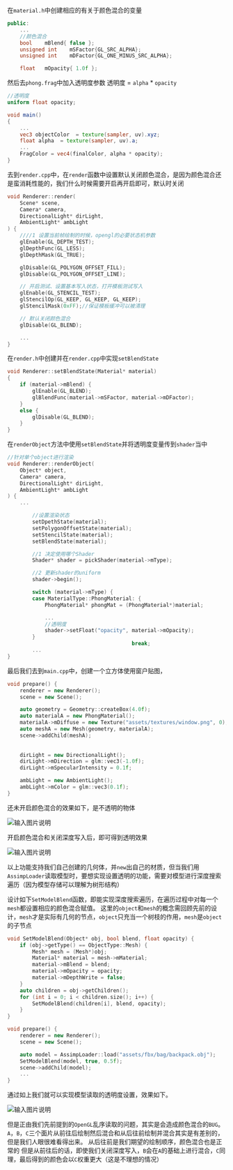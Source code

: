 在`material.h`中创建相应的有关于颜色混合的变量
```cpp
public:
	...
	//颜色混合
	bool	mBlend{ false };
	unsigned int	mSFactor{GL_SRC_ALPHA};
	unsigned int	mDFactor{GL_ONE_MINUS_SRC_ALPHA};

	float	mOpacity{ 1.0f };

```
然后去`phong.frag`中加入透明度参数
透明度 = `alpha` * `opacity`
```glsl
//透明度
uniform float opacity;

void main()
{
	...
	vec3 objectColor  = texture(sampler, uv).xyz;
	float alpha  = texture(sampler, uv).a;
	...
	FragColor = vec4(finalColor, alpha * opacity);
}
```
去到`render.cpp`中，在`render`函数中设置默认关闭颜色混合，是因为颜色混合还是蛮消耗性能的，我们什么时候需要开启再开启即可，默认时关闭
```cpp
void Renderer::render(
	Scene* scene, 
	Camera* camera,
	DirectionalLight* dirLight,
	AmbientLight* ambLight
) {
	////1 设置当前帧绘制的时候，opengl的必要状态机参数
	glEnable(GL_DEPTH_TEST);
	glDepthFunc(GL_LESS);
	glDepthMask(GL_TRUE);

	glDisable(GL_POLYGON_OFFSET_FILL);
	glDisable(GL_POLYGON_OFFSET_LINE);

	// 开启测试、设置基本写入状态，打开模板测试写入
	glEnable(GL_STENCIL_TEST);
	glStencilOp(GL_KEEP, GL_KEEP, GL_KEEP);
	glStencilMask(0xFF);//保证模板缓冲可以被清理

	// 默认关闭颜色混合
	glDisable(GL_BLEND);

	...
}

```
在`render.h`中创建并在`render.cpp`中实现`setBlendState`
```cpp
void Renderer::setBlendState(Material* material)
{
	if (material->mBlend) {
		glEnable(GL_BLEND);
		glBlendFunc(material->mSFactor, material->mDFactor);
	}
	else {
		glDisable(GL_BLEND);
	}
}
```
在`renderObject`方法中使用`setBlendState`并将透明度变量传到`shader`当中
```cpp
//针对单个object进行渲染
void Renderer::renderObject(
	Object* object,
	Camera* camera,
	DirectionalLight* dirLight,
	AmbientLight* ambLight
) {
	...

		//设置渲染状态
		setDpethState(material);
		setPolygonOffsetState(material);
		setStencilState(material);
		setBlendState(material);

		//1 决定使用哪个Shader 
		Shader* shader = pickShader(material->mType);

		//2 更新shader的uniform
		shader->begin();

		switch (material->mType) {
		case MaterialType::PhongMaterial: {
			PhongMaterial* phongMat = (PhongMaterial*)material;

			...
			//透明度
			shader->setFloat("opacity", material->mOpacity);
		}
										break;
		...
}

```
最后我们去到`main.cpp`中，创建一个立方体使用窗户贴图，
```cpp
void prepare() {
	renderer = new Renderer();
	scene = new Scene();

	auto geometry = Geometry::createBox(4.0f);
	auto materialA = new PhongMaterial();
	materialA->mDiffuse = new Texture("assets/textures/window.png", 0);
	auto meshA = new Mesh(geometry, materialA);
	scene->addChild(meshA);
	
	
	dirLight = new DirectionalLight();
	dirLight->mDirection = glm::vec3(-1.0f);
	dirLight->mSpecularIntensity = 0.1f;

	ambLight = new AmbientLight();
	ambLight->mColor = glm::vec3(0.1f);
}

```
还未开启颜色混合的效果如下，是不透明的物体

![输入图片说明](/imgs/2025-02-10/K5foo2aOFUXzWv7X.png)

开启颜色混合和关闭深度写入后，即可得到透明效果

![输入图片说明](/imgs/2025-02-10/H7xD9PyftdF9rm1U.png)

以上功能支持我们自己创建的几何体，并`new`出自己的材质，但当我们用`AssimpLoader`读取模型时，要想实现设置透明的功能，需要对模型进行深度搜索遍历（因为模型存储可以理解为树形结构）

设计如下`SetModelBlend`函数，即能实现深度搜索遍历，在遍历过程中对每一个`mesh`都设置相应的颜色混合赋值。
这里的`object`和`mesh`的概念需回顾先前的设计，`mesh`才是实际有几何的节点，`object`只充当一个树枝的作用，`mesh`是`object`的子节点
```cpp
void SetModelBlend(Object* obj, bool blend, float opacity) {
	if (obj->getType() == ObjectType::Mesh) {
		Mesh* mesh = (Mesh*)obj;
		Material* material = mesh->mMaterial;
		material->mBlend = blend;
		material->mOpacity = opacity;
		material->mDepthWrite = false;
	}
	auto children = obj->getChildren();
	for (int i = 0; i < children.size(); i++) {
		SetModelBlend(children[i], blend, opacity);
	}
}

void prepare() {
	renderer = new Renderer();
	scene = new Scene();

	auto model = AssimpLoader::load("assets/fbx/bag/backpack.obj");
	SetModelBlend(model, true, 0.5f);
	scene->addChild(model);
	...
}
```
通过如上我们就可以实现模型读取的透明度设置，效果如下。

![输入图片说明](/imgs/2025-02-10/Ge2uF8xDztpvWDVs.png)

但是正由我们先前提到的`OpenGL`乱序读取的问题，其实是会造成颜色混合的`BUG`。
`A`，`B`，`C`三个面片从前往后绘制然后混合和从后往前绘制并混合其实是有差别的，但是我们人眼很难看得出来。
从后往前是我们期望的绘制顺序，颜色混合也是正常的
但是从前往后的话，即使我们关闭深度写入，`B`会在`A`的基础上进行混合，`C`同理，最后得到的颜色会以`C`权重更大（这是不理想的情况）
<!--stackedit_data:
eyJoaXN0b3J5IjpbODYzNDIxODUsLTcxNTUxODI1MSwtMzQ0OT
A4MjUyLDgzMzQxMjA1MSwtMTI2MDMwNDczNCwtMTA1MTc4MzAx
OV19
-->